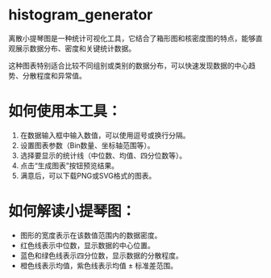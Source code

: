 # histogram_generator
离散小提琴图是一种统计可视化工具，它结合了箱形图和核密度图的特点，能够直观展示数据分布、密度和关键统计数据。

这种图表特别适合比较不同组别或类别的数据分布，可以快速发现数据的中心趋势、分散程度和异常值。

# 如何使用本工具：
1. 在数据输入框中输入数值，可以使用逗号或换行分隔。
2. 设置图表参数（Bin数量、坐标轴范围等）。
3. 选择要显示的统计线（中位数、均值、四分位数等）。
4. 点击“生成图表”按钮预览结果。
5. 满意后，可以下载PNG或SVG格式的图表。
# 如何解读小提琴图：
* 图形的宽度表示在该数值范围内的数据密度。
* 红色线表示中位数，显示数据的中心位置。
* 蓝色和绿色线表示四分位数，显示数据的分散程度。
* 橙色线表示均值，紫色线表示均值 ± 标准差范围。
